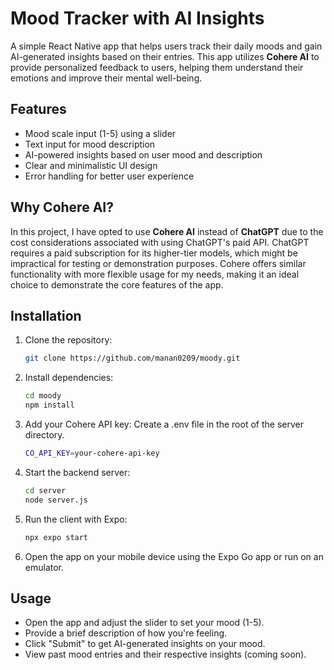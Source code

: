 # Mood Tracker with AI Insights

A simple React Native app that helps users track their daily moods and gain AI-generated insights based on their entries. This app utilizes **Cohere AI** to provide personalized feedback to users, helping them understand their emotions and improve their mental well-being. 



## Features
- Mood scale input (1-5) using a slider
- Text input for mood description
- AI-powered insights based on user mood and description
- Clear and minimalistic UI design
- Error handling for better user experience

## Why Cohere AI?
In this project, I have opted to use **Cohere AI** instead of **ChatGPT** due to the cost considerations associated with using ChatGPT's paid API. ChatGPT requires a paid subscription for its higher-tier models, which might be impractical for testing or demonstration purposes. Cohere offers similar functionality with more flexible usage for my needs, making it an ideal choice to demonstrate the core features of the app. 

## Installation

1. Clone the repository:
   ```bash
   git clone https://github.com/manan0209/moody.git
2. Install dependencies:
   ```bash
   cd moody
   npm install
3. Add your Cohere API key:
   Create a .env file in the root of the server directory.
   ```bash
   CO_API_KEY=your-cohere-api-key
4. Start the backend server:
   ```bash
   cd server
   node server.js
5. Run the client with Expo:
   ```bash
   npx expo start
6. Open the app on your mobile device using the Expo Go app or run on an emulator.


## Usage
- Open the app and adjust the slider to set your mood (1-5).
- Provide a brief description of how you're feeling.
- Click "Submit" to get AI-generated insights on your mood.
- View past mood entries and their respective insights (coming soon).

